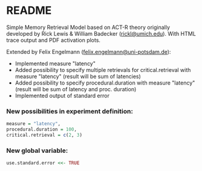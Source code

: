# README #

Simple Memory Retrieval Model based on ACT-R theory originally developed by Rick Lewis & William Badecker (rickl@umich.edu).
With HTML trace output and PDF activation plots.

Extended by Felix Engelmann (felix.engelmann@uni-potsdam.de):

* Implemented measure "latency"
* Added possibility to specify multiple retrievals for critical.retrieval with measure "latency" (result will be sum of latencies)
* Added possibility to specify procedural.duration with measure "latency" (result will be sum of latency and proc. duration)
* Implemented output of standard error

### New possibilities in experiment definition: ###

```r
measure = "latency",
procedural.duration = 100,
critical.retrieval = c(2, 3)
```

### New global variable: ###

```r
use.standard.error <<- TRUE
```
